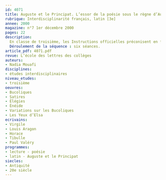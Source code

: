 ```yaml
---
id: 4071
title: Auguste et le Principat. L’essor de la poésie sous le règne d’Auguste (séquence)
rubrique: Interdisciplinarité français, latin [3e]
annee: 2000
magazine: n°7 1er décembre 2000
pages: 22
description: 
  En classe de troisième, les Instructions officielles préconisent en français l’étude de la poésie engagée. Dans cette perspective, l’étude de la poésie latine du 1er siècle avant Jésus-Christ peut être l’occasion pour les élèves de comprendre les tenants et les aboutissants de la création poétique et les liens qui unissent l’auteur et son temps. Mais il s’agira aussi, lors de cette séquence, de renouveler leur approche du monde antique, en confrontant leur vision des textes et celle de poètes français contemporains. Lire Paul Valéry ou Louis Aragon, c’est ne plus considérer l’œuvre de Virgile comme un « réservoir de versions » et prendre conscience que tout texte littéraire est le lieu de la rencontre entre un auteur et un lecteur unis par un patrimoine culturel commun.
  Déroulement de la séquence : six séances.
article_pdf: 4071.pdf
revue: L’école des lettres des collèges
auteurs:
- Nadia Mouafi
disciplines:
- études interdisciplinaires
niveau_etudes:
- troisième
oeuvres:
- Bucoliques
- Satires
- Élégies
- Énéide
- Variations sur les Bucoliques
- Les Yeux d’Elsa
ecrivains:
- Virgile
- Louis Aragon
- Horace
- Tibulle
- Paul Valéry
programmes:
- lecture - poésie
- latin - Auguste et le Principat
siecles:
- Antiquité
- 20e siècle
---
```

